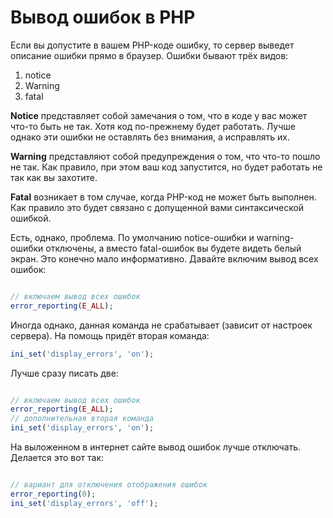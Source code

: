 # Вывод ошибок в PHP

Если вы допустите в вашем PHP-коде ошибку, то сервер выведет описание ошибки прямо в браузер. Ошибки бывают трёх видов:

1. notice
2. Warning
3. fatal

**Notice** представляет собой замечания о том, что в коде у вас может что-то быть не так. Хотя код по-прежнему будет работать. Лучше однако эти ошибки не оставлять без внимания, а исправлять их.

**Warning** представляют собой предупреждения о том, что что-то пошло не так. Как правило, при этом ваш код запустится, но будет работать не так как вы захотите.

**Fatal** возникает в том случае, когда PHP-код не может быть выполнен. Как правило это будет связано с допущенной вами синтаксической ошибкой.

Есть, однако, проблема. По умолчанию notice-ошибки и warning-ошибки отключены, а вместо fatal-ошибок вы будете видеть белый экран. Это конечно мало информативно. Давайте включим вывод всех ошибок:

```php

// включаем вывод всех ошибок
error_reporting(E_ALL);
```

Иногда однако, данная команда не срабатывает (зависит от настроек сервера). На помощь придёт вторая команда:

```php
ini_set('display_errors', 'on');
```

Лучше сразу писать две:

```php

// включаем вывод всех ошибок
error_reporting(E_ALL);
// дополнительная вторая команда
ini_set('display_errors', 'on');
```

На выложенном в интернет сайте вывод ошибок лучше отключать. Делается это вот так:

```php

// вариант для отключения отображения ошибок
error_reporting(0);
ini_set('display_errors', 'off');

```
